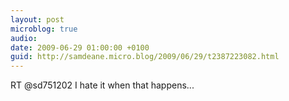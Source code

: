 ```yaml
---
layout: post
microblog: true
audio: 
date: 2009-06-29 01:00:00 +0100
guid: http://samdeane.micro.blog/2009/06/29/t2387223082.html
---
```

RT @sd751202 I hate it when that happens...
